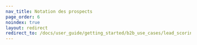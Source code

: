 ```yaml
---
nav_title: Notation des prospects
page_order: 6
noindex: true
layout: redirect
redirect_to: /docs/user_guide/getting_started/b2b_use_cases/lead_scoring/
---
```

